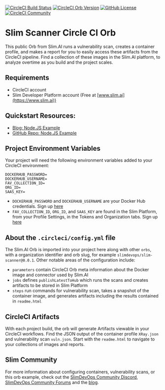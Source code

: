 [![CircleCI Build Status](https://circleci.com/gh/slimdevops/slim-scanner.svg?style=shield "CircleCI Build Status")](https://circleci.com/gh/slimdevops/slim-scanner) [![CircleCI Orb Version](https://badges.circleci.com/orbs/slimdevops/slim-scanner.svg)](https://circleci.com/orbs/registry/orb/slimdevops/slim-scanner) [![GitHub License](https://img.shields.io/badge/license-MIT-lightgrey.svg)](https://raw.githubusercontent.com/slimdevops/slim-scanner/master/LICENSE) [![CircleCI Community](https://img.shields.io/badge/community-CircleCI%20Discuss-343434.svg)](https://discuss.circleci.com/c/ecosystem/orbs)

# Slim Scanner Circle CI Orb
This public Orb from Slim.AI runs a vulnerability scan, creates a container profile, and makes a report for you to easily access these artifacts from the CircleCI pipeline. Find a collection of these images in the Slim.AI platform, to analyze overtime as you build and the project scales. 

## Requirements
- CircleCI account 
- Slim Developer Platform account (Free at [www.slim.ai](https://www.slim.ai))

## Quickstart Resources: 
- [Blog: Node.JS Example](https://www.slim.ai/blog/introducing-slim-s-scanner-orb-for-circleci)
- [GitHub Repo: Node.JS Example](https://github.com/slimdevops/orb-demo)

## Project Environment Variables
Your project will need the following environment variables added to your CircleCI environment:

```
DOCKERHUB_PASSWORD=
DOCKERHUB_USERNAME=
FAV_COLLECTION_ID=
ORG_ID=
SAAS_KEY=
```

- `DOCKERHUB_PASSWORD` and `DOCKERHUB_USERNAME` are your Docker Hub credentials. Sign up [here](https://hub.docker.com/signup)
- `FAV_COLLECTION_ID`, `ORG_ID`, and `SAAS_KEY` are found in the Slim Platform, from your Profile Settings, in the Tokens and Organization tabs. Sign up [here](https://portal.slim.dev/login)


## About the `.circleci/config.yml` file
The Slim.AI Orb is imported into your project here along with other `orbs`, with a organization identifier and orb slug, for example `slimdevops/slim-scanner@0.0.1`. Other notable areas of the configuration include:
- `parameters` contain CircleCI Orb meta information about the Docker image and connector used by Slim.AI
- `jobs` defines `publishLatestToHub` which runs the scans and creates artifacts to be stored in Slim Platform
- `steps` run commands for vulnerability scan,  takes a snapshot of the container image, and generates artifacts including the results contained in `readme.html`

## CircleCI Artifacts
With each project build, the orb will generate Artifacts viewable in your CircleCI workflows. Find the JSON output of the container profile `XRay.json` and vulnerability scan `vuln.json`. Start with the `readme.html` to navigate to your collections of images and reports.

## Slim Community
For more information about configuring containers, vulnerability scans, or this orb example, check out the [SlimDevOps Community Discord](https://discord.com/invite/uBttmfyYNB), [SlimDevOps Community Forums](https://community.slim.ai/) and the [blog](https://www.slim.ai/blog/).
